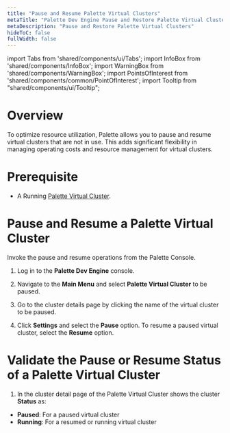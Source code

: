 ```yaml
---
title: "Pause and Resume Palette Virtual Clusters"
metaTitle: "Palette Dev Engine Pause and Restore Palette Virtual Clusters"
metaDescription: "Pause and Restore Palette Virtual Clusters"
hideToC: false
fullWidth: false
---
```


import Tabs from 'shared/components/ui/Tabs';
import InfoBox from 'shared/components/InfoBox';
import WarningBox from 'shared/components/WarningBox';
import PointsOfInterest from 'shared/components/common/PointOfInterest';
import Tooltip from "shared/components/ui/Tooltip";



# Overview

To optimize resource utilization, Palette allows you to pause and resume virtual clusters that are not in use. This adds significant flexibility in managing operating costs and resource management for virtual clusters. 

# Prerequisite

* A Running [Palette Virtual Cluster](/devx/sandbox-clusters#createyoursandboxcluster:).

#  Pause and Resume a Palette Virtual Cluster

Invoke the pause and resume operations from the Palette Console.

1. Log in to the **Palette Dev Engine** console.


2. Navigate to the **Main Menu** and select **Palette Virtual Cluster** to be paused.


3. Go to the cluster details page by clicking the name of the virtual cluster to be paused.


4. Click **Settings** and select the **Pause** option. To resume a paused virtual cluster, select the **Resume** option.

# Validate the Pause or Resume Status of a Palette Virtual Cluster

1. In the cluster detail page of the Palette Virtual Cluster shows the cluster **Status** as:

*  **Paused**: For a paused virtual cluster
*  **Running**: For a resumed or running virtual cluster
